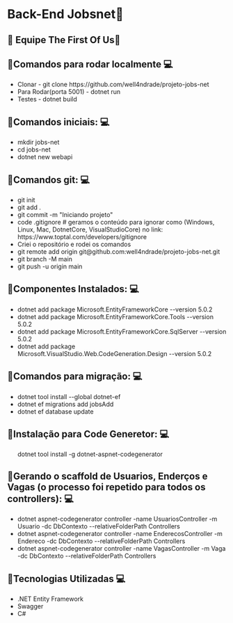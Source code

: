 <h1>Back-End Jobsnet🚀</h1>

<h2>🚀 Equipe The First Of Us🚀</h2>


<h2>📌Comandos para rodar localmente 💻</h2>
<ul>
<li>Clonar - git clone https://github.com/well4ndrade/projeto-jobs-net</li>
<li>Para Rodar(porta 5001) - dotnet run</li>
<li>Testes - dotnet build</li>
</ul>

<h2>📌Comandos iniciais:  💻</h2>
<ul>
<li>mkdir jobs-net</li>
<li>cd jobs-net</li>
<li>dotnet new webapi</li>
</ul>


<h2>📌Comandos git: 💻</h2>
<ul>
<li>git init</li>
<li>git add .</li>
<li>git commit -m "Iniciando projeto"</li>
<li>code .gitignore # geramos o conteúdo para ignorar como (Windows, Linux, Mac, DotnetCore, VisualStudioCore) no link: https://www.toptal.com/developers/gitignore</li>
<li>Criei o repositório e rodei os comandos</li>
<li>git remote add origin git@github.com:well4ndrade/projeto-jobs-net.git </li>
<li>git branch -M main</li>
<li>git push -u origin main</li>
</ul>

<h2>📌Componentes Instalados: 💻</h2>
<ul>
<li>dotnet add package Microsoft.EntityFrameworkCore --version 5.0.2</li>
<li>dotnet add package Microsoft.EntityFrameworkCore.Tools --version 5.0.2</li>
<li>dotnet add package Microsoft.EntityFrameworkCore.SqlServer --version 5.0.2</li>
<li>dotnet add package Microsoft.VisualStudio.Web.CodeGeneration.Design --version 5.0.2</li>
</ul>

<h2>📌Comandos para migração: 💻</h2>
<ul>
<li>dotnet tool install --global dotnet-ef</li>
<li>dotnet ef migrations add jobsAdd</li>
<li>dotnet ef database update</li>
</ul>

<h2>📌Instalação para Code Generetor: 💻</h2>
<ul>
dotnet tool install -g dotnet-aspnet-codegenerator</li>
</ul>

<h2>📌Gerando o scaffold de Usuarios, Enderços e Vagas (o processo foi repetido para todos os controllers): 💻</h2>
<ul>
<li>dotnet aspnet-codegenerator controller -name UsuariosController -m Usuario -dc DbContexto --relativeFolderPath Controllers </li>

<li>dotnet aspnet-codegenerator controller -name EnderecosController -m Endereco -dc DbContexto --relativeFolderPath Controllers </li>

<li>dotnet aspnet-codegenerator controller -name VagasController -m Vaga -dc DbContexto --relativeFolderPath Controllers </li>
</ul>

<h2>📌Tecnologias Utilizadas 💻</h2>	
<ul>
<li>.NET Entity Framework</li>
<li> Swagger</li>
<li> C#</li>
</ul>